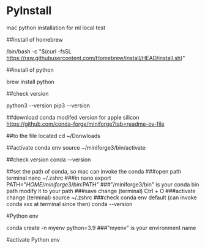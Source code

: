 # PyInstall

mac python installation for ml local test

##install of homebrew

/bin/bash -c "$(curl -fsSL https://raw.githubusercontent.com/Homebrew/install/HEAD/install.sh)"

##install of python

brew install python

##check version

python3 --version
pip3 --version

##download conda modifed version for apple silicon
https://github.com/conda-forge/miniforge?tab=readme-ov-file

##to the file located
cd ~/Donwloads

##activate conda env
source ~/miniforge3/bin/activate

##check version
conda --version

##set the path of conda, so mac can invoke the conda
###open path terminal
nano ~/.zshrc
###in nano 
export PATH="$HOME/miniforge3/bin:$PATH"    ###"/miniforge3/bin" is your conda bin path modify it to your path
###save change (terminal)
Ctrl + O
###activate change (terminal)
source ~/.zshrc
###check conda env default (can invoke conda xxx at terminal since then)
conda --version

#Python env

conda create -n myenv python=3.9    ###"myenv" is your environment name

#activate Python env





